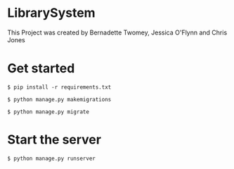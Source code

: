 # LibrarySystem
This Project was created by Bernadette Twomey, Jessica O'Flynn and Chris Jones

# Get started
```shell
$ pip install -r requirements.txt

$ python manage.py makemigrations

$ python manage.py migrate
``` 

# Start the server
```shell
$ python manage.py runserver
```
